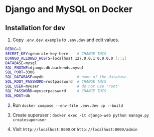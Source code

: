 # Django and MySQL on Docker

## Installation for dev

1. Copy `.env.dev.exemple` to `.env.dev` and edit values.

```bash
DEBUG=1
SECRET_KEY=generate-key-here    # CHANGE THIS
DJANGO_ALLOWED_HOSTS=localhost 127.0.0.1 0.0.0.0 [::1]      
DATABASE=mysql
SQL_ENGINE=django.db.backends.mysql
SQL_PORT=3306
SQL_DATABASE=mydb               # name of the database
SQL_ROOT_PASSWORD=rootpassword  # CHANGE THIS
SQL_USER=myuser                 # do not use 'root'
SQL_PASSWORD=myuserpassword     # CHANGE THIS
SQL_HOST=db
```

2. Run `docker compose --env-file .env.dev up --build`

3. Create superuser : `docker exec -it django-web python manage.py createsuperuser`

4. Visit `http://localhost:8000` or `http://localhost:8000/admin`